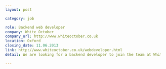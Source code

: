 ```yaml
---
layout: post

category: job

role: Backend web developer
company: White October
company_url: http://www.whiteoctober.co.uk
location: Oxford
closing_date: 11.06.2013
link: http://www.whiteoctober.co.uk/webdeveloper.html
detail: We are looking for a backend developer to join the team at White October. Working in an agile team you'll be part of one of Oxford's most exciting web development agencies.

---
```

